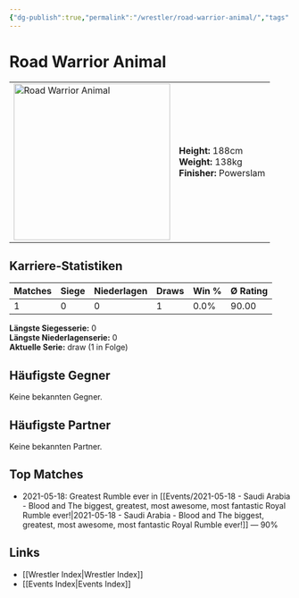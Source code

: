 ```yaml
---
{"dg-publish":true,"permalink":"/wrestler/road-warrior-animal/","tags":["wrestler"],"noteIcon":"","created":"2025-08-11T09:33:20.745+02:00"}
---
```



# Road Warrior Animal

<table>
<tr>
<td><img src="Road Warrior Animal.png" width="280" alt="Road Warrior Animal"></td>
<td>
<b>Height:</b> 188cm<br>
<b>Weight:</b> 138kg<br>
<b>Finisher:</b> Powerslam<br>
</td>
</tr>
</table>

## Karriere-Statistiken

| Matches | Siege | Niederlagen | Draws | Win % | Ø Rating |
|---------|-------|-------------|-------|-------|-----------|
| 1 | 0 | 0 | 1 | 0.0% | 90.00 |

**Längste Siegesserie:** 0<br>**Längste Niederlagenserie:** 0<br>**Aktuelle Serie:** draw (1 in Folge)


## Häufigste Gegner
Keine bekannten Gegner.

## Häufigste Partner
Keine bekannten Partner.

## Top Matches
- 2021-05-18: Greatest Rumble ever in [[Events/2021-05-18 - Saudi Arabia - Blood and The biggest, greatest, most awesome, most fantastic Royal Rumble ever!\|2021-05-18 - Saudi Arabia - Blood and The biggest, greatest, most awesome, most fantastic Royal Rumble ever!]] — 90%

## Links
- [[Wrestler Index\|Wrestler Index]]
- [[Events Index\|Events Index]]
